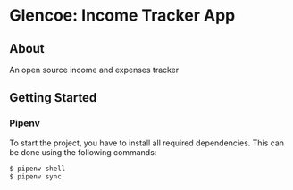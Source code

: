 # Glencoe: Income Tracker App

## About
An open source income and expenses tracker

## Getting Started

<h3>Pipenv</h3>

To start the project, you have to install all required dependencies. This can be done using the following commands:

    $ pipenv shell 
    $ pipenv sync 